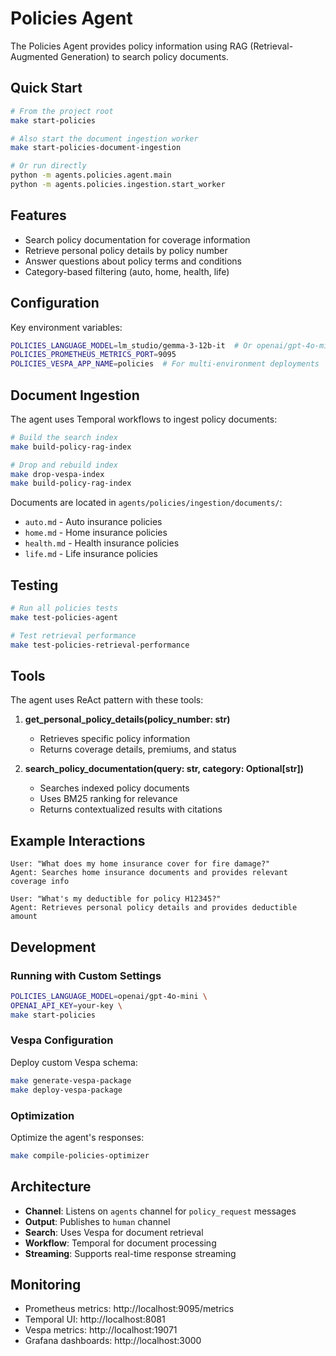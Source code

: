 # Policies Agent

The Policies Agent provides policy information using RAG (Retrieval-Augmented Generation) to search policy documents.

## Quick Start

```bash
# From the project root
make start-policies

# Also start the document ingestion worker
make start-policies-document-ingestion

# Or run directly
python -m agents.policies.agent.main
python -m agents.policies.ingestion.start_worker
```

## Features

- Search policy documentation for coverage information
- Retrieve personal policy details by policy number
- Answer questions about policy terms and conditions
- Category-based filtering (auto, home, health, life)

## Configuration

Key environment variables:
```bash
POLICIES_LANGUAGE_MODEL=lm_studio/gemma-3-12b-it  # Or openai/gpt-4o-mini
POLICIES_PROMETHEUS_METRICS_PORT=9095
POLICIES_VESPA_APP_NAME=policies  # For multi-environment deployments
```

## Document Ingestion

The agent uses Temporal workflows to ingest policy documents:

```bash
# Build the search index
make build-policy-rag-index

# Drop and rebuild index
make drop-vespa-index
make build-policy-rag-index
```

Documents are located in `agents/policies/ingestion/documents/`:
- `auto.md` - Auto insurance policies
- `home.md` - Home insurance policies
- `health.md` - Health insurance policies
- `life.md` - Life insurance policies

## Testing

```bash
# Run all policies tests
make test-policies-agent

# Test retrieval performance
make test-policies-retrieval-performance
```

## Tools

The agent uses ReAct pattern with these tools:

1. **get_personal_policy_details(policy_number: str)**
   - Retrieves specific policy information
   - Returns coverage details, premiums, and status

2. **search_policy_documentation(query: str, category: Optional[str])**
   - Searches indexed policy documents
   - Uses BM25 ranking for relevance
   - Returns contextualized results with citations

## Example Interactions

```
User: "What does my home insurance cover for fire damage?"
Agent: Searches home insurance documents and provides relevant coverage info

User: "What's my deductible for policy H12345?"
Agent: Retrieves personal policy details and provides deductible amount
```

## Development

### Running with Custom Settings

```bash
POLICIES_LANGUAGE_MODEL=openai/gpt-4o-mini \
OPENAI_API_KEY=your-key \
make start-policies
```

### Vespa Configuration

Deploy custom Vespa schema:
```bash
make generate-vespa-package
make deploy-vespa-package
```

### Optimization

Optimize the agent's responses:
```bash
make compile-policies-optimizer
```

## Architecture

- **Channel**: Listens on `agents` channel for `policy_request` messages
- **Output**: Publishes to `human` channel
- **Search**: Uses Vespa for document retrieval
- **Workflow**: Temporal for document processing
- **Streaming**: Supports real-time response streaming

## Monitoring

- Prometheus metrics: http://localhost:9095/metrics
- Temporal UI: http://localhost:8081
- Vespa metrics: http://localhost:19071
- Grafana dashboards: http://localhost:3000